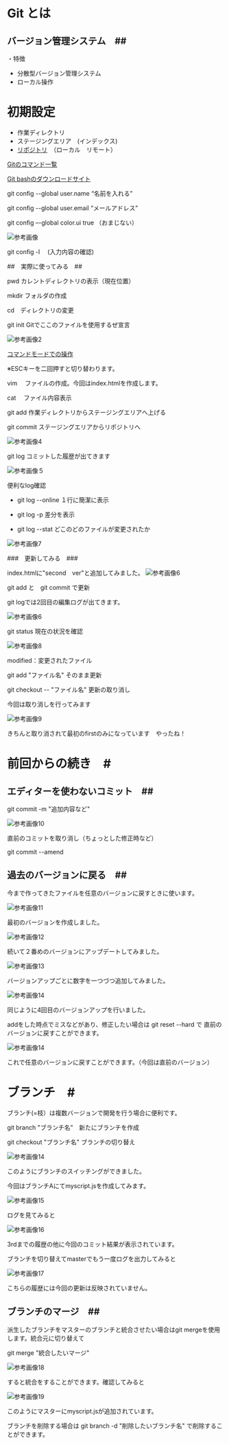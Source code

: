 # Git とは #
## バージョン管理システム　##
・特徴

- 分散型バージョン管理システム
- ローカル操作


# 初期設定  #

- 作業ディレクトリ
- ステージングエリア　(インデックス)
- [リポジトリ](http://e-words.jp/w/%E3%83%AA%E3%83%9D%E3%82%B8%E3%83%88%E3%83%AA.html)　（ローカル　リモート）

[Gitのコマンド一覧](https://osdn.jp/magazine/09/03/16/0831212)

[Git bashのダウンロードサイト](https://git-for-windows.github.io/)

git config --global user.name “名前を入れる”

git config --global user.email “メールアドレス”

git config –-global color.ui true （おまじない）

![参考画像](画像/gazou.png)


git config -l 　(入力内容の確認)

##　実際に使ってみる　##

pwd カレントディレクトリの表示（現在位置）

mkdir フォルダの作成

cd　ディレクトリの変更

git init Gitでここのファイルを使用するぜ宣言

![参考画像2](画像/gazou2.png)

[コマンドモードでの操作](http://www.webhtm.net/vim/preserve.htm)

※ESCキーを二回押すと切り替わります。

vim 　ファイルの作成。今回はindex.htmlを作成します。

cat 　ファイル内容表示　

git add  作業ディレクトリからステージングエリアへ上げる

git commit ステージングエリアからリポジトリへ

![参考画像4](画像/gazou4.png)

git log コミットした履歴が出てきます

![参考画像５](画像/gazou5.png)

便利なlog確認
- git log --online １行に簡潔に表示

- git log -p 差分を表示

- git log --stat どこのどのファイルが変更されたか

![参考画像7](画像/gazou7.png)

###　更新してみる　###

index.htmlに"second　ver"と追加してみました。
![参考画像6](画像/gazou6.png)

git add と　git commit で更新

git logでは2回目の編集ログが出てきます。

![参考画像6](画像/gazou10.png)

git status 現在の状況を確認

![参考画像8](画像/gazou8.png)

modified：変更されたファイル

git add "ファイル名" そのまま更新

git checkout -- "ファイル名" 更新の取り消し


今回は取り消しを行ってみます

![参考画像9](画像/gazou9.png)


きちんと取り消されて最初のfirstのみになっています　やったね！

# 前回からの続き　#

## エディターを使わないコミット　##

git commit -m "追加内容など"

![参考画像10](画像/2gazou.jpg)

直前のコミットを取り消し（ちょっとした修正時など）

git commit --amend


## 過去のバージョンに戻る　##

今まで作ってきたファイルを任意のバージョンに戻すときに使います。

![参考画像11](画像/3gazou.jpg)

最初のバージョンを作成しました。

![参考画像12](画像/4gazou.jpg)

続いて２番めのバージョンにアップデートしてみました。

![参考画像13](画像/5gazou.jpg)

バージョンアップごとに数字を一つづつ追加してみました。

![参考画像14](画像/6gazou.jpg)

同じように4回目のバージョンアップを行いました。

addをした時点でミスなどがあり、修正したい場合は git reset --hard で 直前のバージョンに戻すことができます。

![参考画像14](画像/7gazou.jpg)

これで任意のバージョンに戻すことができます。（今回は直前のバージョン）

# ブランチ　#

ブランチ(=枝）は複数バージョンで開発を行う場合に便利です。

git branch "ブランチ名"　新たにブランチを作成

git checkout "ブランチ名" ブランチの切り替え

![参考画像14](画像/git.jpg)

このようにブランチのスイッチングができました。

今回はブランチAにてmyscript.jsを作成してみます。

![参考画像15](画像/git2.jpg)

ログを見てみると

![参考画像16](画像/git3.jpg)

3rdまでの履歴の他に今回のコミット結果が表示されています。

ブランチを切り替えてmasterでもう一度ログを出力してみると

![参考画像17](画像/git4.jpg)

こちらの履歴には今回の更新は反映されていません。



## ブランチのマージ　##

派生したブランチをマスターのブランチと統合させたい場合はgit mergeを使用します。統合元に切り替えて

git merge "統合したいマージ"

![参考画像18](画像/git5.jpg)

すると統合をすることができます。確認してみると

![参考画像19](画像/git6.jpg)

このようにマスターにmyscript.jsが追加されています。

ブランチを削除する場合は git branch -d "削除したいブランチ名" で削除することができます。

